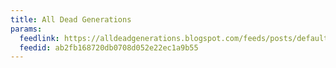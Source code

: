 ```yaml
---
title: All Dead Generations
params:
  feedlink: https://alldeadgenerations.blogspot.com/feeds/posts/default?alt=rss
  feedid: ab2fb168720db0708d052e22ec1a9b55
---
```

